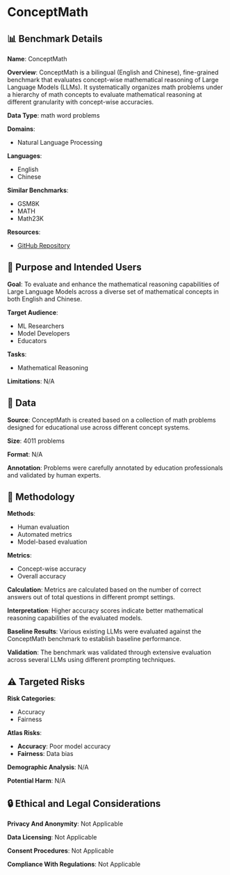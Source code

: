 # ConceptMath

## 📊 Benchmark Details

**Name**: ConceptMath

**Overview**: ConceptMath is a bilingual (English and Chinese), fine-grained benchmark that evaluates concept-wise mathematical reasoning of Large Language Models (LLMs). It systematically organizes math problems under a hierarchy of math concepts to evaluate mathematical reasoning at different granularity with concept-wise accuracies.

**Data Type**: math word problems

**Domains**:
- Natural Language Processing

**Languages**:
- English
- Chinese

**Similar Benchmarks**:
- GSM8K
- MATH
- Math23K

**Resources**:
- [GitHub Repository](https://github.com/conceptmath/conceptmath)

## 🎯 Purpose and Intended Users

**Goal**: To evaluate and enhance the mathematical reasoning capabilities of Large Language Models across a diverse set of mathematical concepts in both English and Chinese.

**Target Audience**:
- ML Researchers
- Model Developers
- Educators

**Tasks**:
- Mathematical Reasoning

**Limitations**: N/A

## 💾 Data

**Source**: ConceptMath is created based on a collection of math problems designed for educational use across different concept systems.

**Size**: 4011 problems

**Format**: N/A

**Annotation**: Problems were carefully annotated by education professionals and validated by human experts.

## 🔬 Methodology

**Methods**:
- Human evaluation
- Automated metrics
- Model-based evaluation

**Metrics**:
- Concept-wise accuracy
- Overall accuracy

**Calculation**: Metrics are calculated based on the number of correct answers out of total questions in different prompt settings.

**Interpretation**: Higher accuracy scores indicate better mathematical reasoning capabilities of the evaluated models.

**Baseline Results**: Various existing LLMs were evaluated against the ConceptMath benchmark to establish baseline performance.

**Validation**: The benchmark was validated through extensive evaluation across several LLMs using different prompting techniques.

## ⚠️ Targeted Risks

**Risk Categories**:
- Accuracy
- Fairness

**Atlas Risks**:
- **Accuracy**: Poor model accuracy
- **Fairness**: Data bias

**Demographic Analysis**: N/A

**Potential Harm**: N/A

## 🔒 Ethical and Legal Considerations

**Privacy And Anonymity**: Not Applicable

**Data Licensing**: Not Applicable

**Consent Procedures**: Not Applicable

**Compliance With Regulations**: Not Applicable
